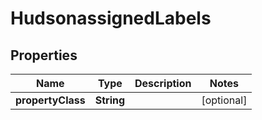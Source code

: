 

# HudsonassignedLabels


## Properties

| Name | Type | Description | Notes |
|------------ | ------------- | ------------- | -------------|
|**propertyClass** | **String** |  |  [optional] |



